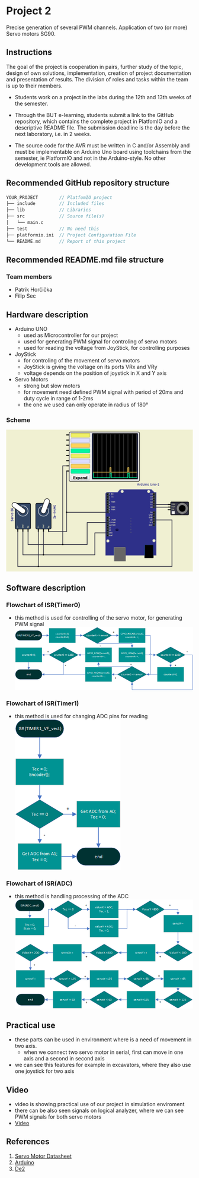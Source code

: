 # Project 2

Precise generation of several PWM channels. Application of two (or more) Servo motors SG90.

## Instructions

The goal of the project is cooperation in pairs, further study of the topic, design of own solutions, implementation, creation of project documentation and presentation of results. The division of roles and tasks within the team is up to their members.

* Students work on a project in the labs during the 12th and 13th weeks of the semester.

* Through the BUT e-learning, students submit a link to the GitHub repository, which contains the complete project in PlatfomIO and a descriptive README file. The submission deadline is the day before the next laboratory, i.e. in 2 weeks.

* The source code for the AVR must be written in C and/or Assembly and must be implementable on Arduino Uno board using toolchains from the semester, ie PlatformIO and not in the Arduino-style. No other development tools are allowed.

## Recommended GitHub repository structure

   ```c
   YOUR_PROJECT        // PlatfomIO project
   ├── include         // Included files
   ├── lib             // Libraries
   ├── src             // Source file(s)
   │   └── main.c
   ├── test            // No need this
   ├── platformio.ini  // Project Configuration File
   └── README.md       // Report of this project
   ```

## Recommended README.md file structure

### Team members

* Patrik Horčička 
* Filip Sec 

## Hardware description

* Arduino UNO
   * used as Microcontroller for our project
   * used for generating PWM signal for controling of servo motors 
   * used for reading the voltage from JoyStick, for controlling purposes 
* JoyStick
   * for controling of the movement of servo motors
   * JoyStick is giving the voltage on its ports VRx and VRy
   * voltage depends on the position of joystick in X and Y axis
* Servo Motors
   * strong but slow motors
   * for movement need defined PWM signal with period of 20ms and duty cycle in range of 1-2ms
   * the one we used can only operate in radius of 180°

### Scheme
![your figure](images/Schema.png)

## Software description

### Flowchart of ISR(Timer0)
* this method is used for controlling of the servo motor, for generating PWM signal <br />
![your figure](images/timer0.png)

### Flowchart of ISR(Timer1)
* this method is used for changing ADC pins for reading <br />
![your figure](images/FlowCharts.png)

### Flowchart of ISR(ADC)
* this method is handling processing of the ADC <br />
![your figure](images/ADC_vect.png)

## Practical use
* these parts can be used in environment where is a need of movement in two axis. 
   * when we connect two servo motor in serial, first can move in one axis and a second in second axis 
* we can see this features for example in excavators, where they also use one joystick for two axis

## Video
* video is showing practical use of our project in simulation enviroment 
* there can be also seen signals on logical analyzer, where we can see PWM signals for both servo motors
* [Video](https://youtu.be/9fueH01eipU)

## References

1. [Servo Motor Datasheet](https://robojax.com/learn/arduino/robojax-servo-sg90_datasheet.pdf)
2. [Arduino](https://www.arduino.cc/)
3. [De2](https://moodle.vut.cz/course/view.php?id=258370)
